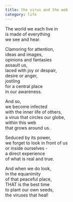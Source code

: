 ```yaml
---
title: the virus and the web
category: life
---
```


The world we each live in  
is made of everything  
we see and hear.  
  
Clamoring for attention,  
ideas and images,   
opinions and fantasies  
assault us,  
laced with joy or despair,  
desire or anger,  
jostling   
for a central place  
in our awareness.  
  
And so,   
we become infected  
with the inner life of others,  
a virus that circles our globe,  
within this web   
that grows around us.  
  
Seduced by its power,  
we forget to look in front of us  
or inside ourselves -   
a direct experience  
of what is real and true.  
  
And when we do look,  
in the equanimity   
of that peaceful place,  
THAT is the best time  
to plant our own seeds,  
the viruses that heal!  

